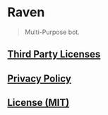 # Raven

> Multi-Purpose bot.

## [Third Party Licenses](https://github.com/blue-toaster/raven/blob/main/THIRD_PARTY_LICENSES.md)

## [Privacy Policy](https://github.com/blue-toaster/raven/blob/main/.github/PRIVACY_POLICY.md)

## [License (MIT)](https://github.com/blue-toaster/raven/blob/main/LICENSE.md)
